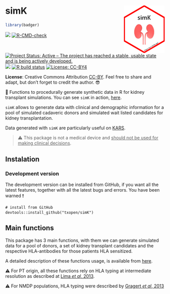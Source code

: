 
<!-- README.md is generated from README.Rmd. Please edit that file -->

# simK <img src="man/figures/logo.png" height="150" align="right"/>

``` r
library(badger)
```

<!-- badges: start -->

[![](https://img.shields.io/badge/devel%20version-0.1.2-blue.svg)](https://github.com/txopen/simK)
[![R-CMD-check](https://github.com/txopen/simK/workflows/R-CMD-check/badge.svg)](https://github.com/txopen/simK/actions)
[![Project Status: Active – The project has reached a stable, usable
state and is being actively
developed.](https://www.repostatus.org/badges/latest/active.svg)](https://www.repostatus.org/#active)
[![](https://img.shields.io/badge/lifecycle-stable-brightgreen.svg)](https://lifecycle.r-lib.org/articles/stages.html#stable)
[![R build
status](https://github.com/txopen/simK/workflows/R-CMD-check/badge.svg)](https://github.com/txopen/simK/actions)
[![License:
CC-BY4](https://img.shields.io/badge/license-CC--BY4-blue.svg)](https://creativecommons.org/licenses/by/4.0/)
<!-- badges: end -->

**License**: Creative Commons Attribution
[CC-BY](https://creativecommons.org/licenses/by/2.0/). Feel free to
share and adapt, but don’t forget to credit the author. :sunglasses:

:dart: Functions to procedurally generate synthetic data in R for kidney
transplant simulations. You can see `simK` in action,
[here](https://simk.netlify.app/).

`simK` allows to generate data with clinical and demographic information
for a pool of simulated cadaveric donors and simulated wait listed
candidates for kidney transplantation.

Data generated with `simK` are particularly useful on
[KARS](https://balima.shinyapps.io/kars/).

> :warning: This package is not a medical device and <ins>should not be
> used for making clinical decisions</ins>.

## Instalation

### Development version

The development version can be installed from GitHub, if you want all
the latest features, together with all the latest bugs and errors. You
have been warned :exclamation:

    # install from GitHub
    devtools::install_github("txopen/simK")

## Main functions

This package has 3 main functions, with them we can generate simulated
data for a pool of donors, a set of kidney transplant candidates and the
respective HLA-antibodies for those patients HLA sensitized.

A detailed description of these functions usage, is available from
[here](https://txopen.github.io/simK/articles/simk.html).

:warning: For PT origin, all these functions rely on HLA typing at
intermediate resolution as described at [Lima *et al*,
2013](https://12f11c1f-960a-f627-594d-b8ce276384f7.filesusr.com/ugd/3e838e_dc548dede99a4db5869c3d2c20c2d16f.pdf?index=true).

:warning: For NMDP populations, HLA typing were described by [Gragert
*et al*,
2013](https://reader.elsevier.com/reader/sd/pii/S0198885913001821?token=885F05F0FAD857548C932A5CC40B6962CD7A9FC589A73FC6DECE56D6E4E247587E06D755C16D9F2EA425111289B5DC2F&originRegion=eu-west-1&originCreation=20220222173605)
